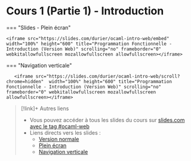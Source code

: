 # Cours 1 (Partie 1) - Introduction


=== "Slides - Plein écran"

    <iframe src="https://slides.com/durier/ocaml-intro-web/embed" width="100%" height="600" title="Programmation Fonctionnelle - Introduction (Version Web)" scrolling="no" frameborder="0" webkitallowfullscreen mozallowfullscreen allowfullscreen></iframe>

=== "Navigation verticale"

    
       <iframe src="https://slides.com/durier/ocaml-intro-web/scroll?chrome=hidden"  width="100%" height="600" title="Programmation Fonctionnelle - Introduction (Version Web)" scrolling="no" frameborder="0" webkitallowfullscreen mozallowfullscreen allowfullscreen></iframe>


> [!link]+ Autres liens
> - Vous pouvez accéder à tous les slides du cours sur [slides.com avec le tag #ocaml-web](https://slides.com/durier/decks/ocaml-web)
> - Liens directs vers les slides :
> 	- [Version normale](https://slides.com/durier/ocaml-intro-web)
> 	- [Plein écran](https://slides.com/durier/ocaml-intro-web/fullscreen)
> 	- [Navigation verticale](https://slides.com/durier/ocaml-intro-web/scroll?chrome=hidden)
> 





